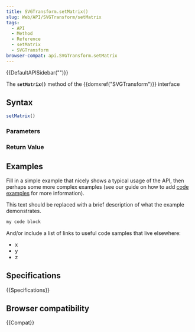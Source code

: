 ```yaml
---
title: SVGTransform.setMatrix()
slug: Web/API/SVGTransform/setMatrix
tags:
  - API
  - Method
  - Reference
  - setMatrix
  - SVGTransform
browser-compat: api.SVGTransform.setMatrix
---
```

{{DefaultAPISidebar("")}}

The **`setMatrix()`** method of the {{domxref("SVGTransform")}} interface 

## Syntax

```js
setMatrix()
```

### Parameters



### Return Value



## Examples

Fill in a simple example that nicely shows a typical usage of the API, then perhaps some more complex examples (see our guide on how to add [code examples](/en-US/docs/MDN/Contribute/Structures/Code_examples) for more information).

This text should be replaced with a brief description of what the example demonstrates.

```js
my code block
```

And/or include a list of links to useful code samples that live elsewhere:

*   x
*   y
*   z

## Specifications

{{Specifications}}

## Browser compatibility

{{Compat}}

